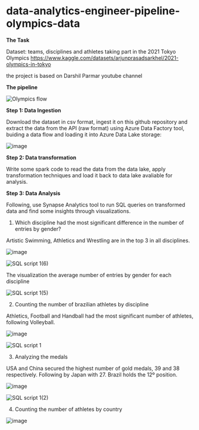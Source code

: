 # data-analytics-engineer-pipeline-olympics-data

**The Task**

Dataset: teams, disciplines and athletes taking part in the 2021 Tokyo Olympics 
https://www.kaggle.com/datasets/arjunprasadsarkhel/2021-olympics-in-tokyo

the project is based on Darshil Parmar youtube channel

**The pipeline**

![Olympics flow](https://github.com/user-attachments/assets/87f177f6-8cfa-473f-8667-74329bb5d488)


**Step 1: Data Ingestion**

Download the dataset in csv format, ingest it on this github repository and extract the data from the API (raw format) using Azure Data Factory tool, buiding a data flow and loading it into Azure Data Lake storage:

![image](https://github.com/user-attachments/assets/3035960e-0a2c-466e-adc2-01dc051eaab7)


**Step 2: Data transformation**

Write some spark code to read the data from the data lake, apply transformation techniques and load it back to data lake avaliable for analysis.

**Step 3: Data Analysis**

Following, use Synapse Analytics tool to run SQL queries on transformed data and find some insights through visualizations.


1. Which discipline had the most significant difference in the number of entries by gender?

Artistic Swimming, Athletics and Wrestling are in the top 3 in all disciplines.

![image](https://github.com/lauranonato/data-analytics-engineer-project-olympics/assets/56266061/f91abe52-6f2c-415d-aaaa-34e438cebc0d)


![SQL script 1(6)](https://github.com/lauranonato/data-analytics-engineer-project-olympics/assets/56266061/20c0fd8d-a95f-4206-96e0-7bb58e808fa4)


The visualization the average number of entries by gender for each discipline

![SQL script 1(5)](https://github.com/lauranonato/data-analytics-engineer-project-olympics/assets/56266061/6b6b4e0b-e1da-4b43-9048-e5db52a0f816)


2. Counting the number of brazilian athletes by discipline

Athletics, Football and Handball had the most significant number of athletes, following Volleyball.

![image](https://github.com/lauranonato/data-analytics-engineer-project-olympics/assets/56266061/66439f5e-720d-460f-86bb-3c226fadce6c)


![SQL script 1](https://github.com/lauranonato/data-analytics-engineer-project-olympics/assets/56266061/80140b67-24c8-48ce-9004-18bd588ee36d)

3. Analyzing the medals


USA and China secured the highest number of gold medals, 39 and 38 respectively. 
Following by Japan with 27.
Brazil holds the 12º position.

![image](https://github.com/lauranonato/data-analytics-engineer-project-olympics/assets/56266061/d1c62950-6932-4115-a3e2-79eceb53c765)


![SQL script 1(2)](https://github.com/lauranonato/data-analytics-engineer-project-olympics/assets/56266061/82b8fdab-8f34-4156-b266-5035ee90f136)

4. Counting the number of athletes by country

![image](https://github.com/lauranonato/data-analytics-engineer-project-olympics/assets/56266061/8ad2f273-ed80-4bfd-bbb0-141b5b4298c7)




